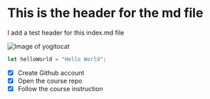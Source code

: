 # This is the header for the md file

I add a test header for this index.md file


![Image of yogitocat](https://octodex.github.com/images/yogitocat.png)



``` typescript
let helloWorld = "Hello World";
```


- [x] Create Github account
- [x] Open the course repo
- [x] Follow the course instruction
